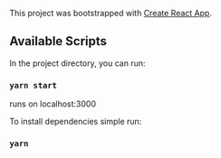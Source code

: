 This project was bootstrapped with [Create React App](https://github.com/facebook/create-react-app).

## Available Scripts

In the project directory, you can run:

### `yarn start`
runs on localhost:3000

To install dependencies simple run:
### `yarn`
